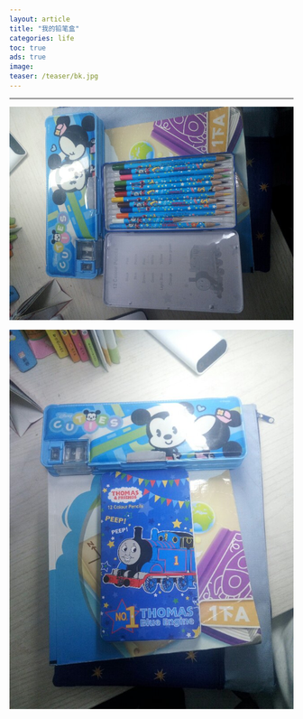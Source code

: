 ```yaml
---
layout: article
title: "我的铅笔盒"
categories: life
toc: true
ads: true
image:
teaser: /teaser/bk.jpg
---
```


---


![1](https://github.com/storage201602/storage201602/blob/master/chentianqi2016/_posts/life/2016-03-17-1713life.md/0317_13.jpg?raw=true)

![1](https://github.com/storage201602/storage201602/blob/master/chentianqi2016/_posts/life/2016-03-17-1713life.md/0317_14.jpg?raw=true)
